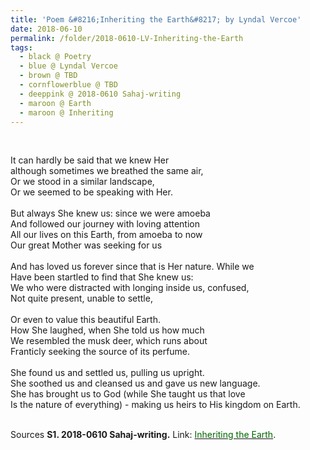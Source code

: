 ```yaml
---
title: 'Poem &#8216;Inheriting the Earth&#8217; by Lyndal Vercoe'
date: 2018-06-10
permalink: /folder/2018-0610-LV-Inheriting-the-Earth
tags:
  - black @ Poetry
  - blue @ Lyndal Vercoe
  - brown @ TBD
  - cornflowerblue @ TBD
  - deeppink @ 2018-0610 Sahaj-writing
  - maroon @ Earth
  - maroon @ Inheriting
---
```


<br>

<p>
It can hardly be said that we knew Her<br>
although sometimes we breathed the same air,<br>
Or we stood in a similar landscape,<br>
Or we seemed to be speaking with Her.<br>
<br>
But always She knew us: since we were amoeba<br>
And followed our journey with loving attention<br>
All our lives on this Earth, from amoeba to now<br>
Our great Mother was seeking for us<br>
<br>
And has loved us forever since that is Her nature. While we<br>
Have been startled to find that She knew us:<br>
We who were distracted with longing inside us, confused,<br>
Not quite present, unable to settle,<br>
<br>
Or even to value this beautiful Earth.<br>
How She laughed, when She told us how much<br>
We resembled the musk deer, which runs about<br>
Franticly seeking the source of its perfume.<br>
<br>
She found us and settled us, pulling us upright.<br>
She soothed us and cleansed us and gave us new language.<br>
She has brought us to God (while She taught us that love<br>
Is the nature of everything) - making us heirs to His kingdom on Earth.<br>
</p>

<br>

<wave-list>
<list-title color="DarkSeaGreen" width="40">Sources</list-title>
  <list-item color="BlanchedAlmond"  width="285"><b> S1. 2018-0610 Sahaj-writing.</b> Link: <a href="https://richpay.wixsite.com/sahaj-writing/forum/writings/inheriting-the-earth"><font color="DarkGreen">Inheriting the Earth</font></a>.</list-item>
</wave-list>